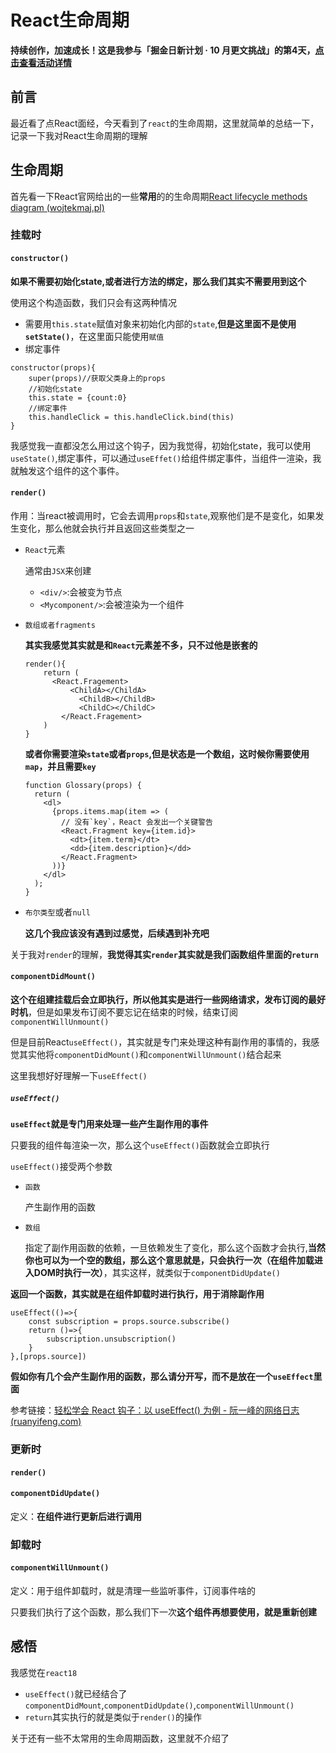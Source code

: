 # React生命周期

**持续创作，加速成长！这是我参与「掘金日新计划 · 10 月更文挑战」的第4天，[点击查看活动详情](https://juejin.cn/post/7147654075599978532)**

## 前言

最近看了点React面经，今天看到了`react`的生命周期，这里就简单的总结一下，记录一下我对React生命周期的理解

## 生命周期

首先看一下React官网给出的一些**常用**的的生命周期[React lifecycle methods diagram (wojtekmaj.pl)](https://projects.wojtekmaj.pl/react-lifecycle-methods-diagram/)

### 挂载时

#### `constructor()`

**如果不需要初始化state,或者进行方法的绑定，那么我们其实不需要用到这个**

使用这个构造函数，我们只会有这两种情况

+ 需要用`this.state`赋值对象来初始化内部的`state`,**但是这里面不是使用`setState()`**，在这里面只能使用`赋值`
+ 绑定事件

```react
constructor(props){
    super(props)//获取父类身上的props
    //初始化state
    this.state = {count:0}
    //绑定事件
   	this.handleClick = this.handleClick.bind(this)
}
```

我感觉我一直都没怎么用过这个钩子，因为我觉得，初始化state，我可以使用`useState()`,绑定事件，可以通过`useEffet()`给组件绑定事件，当组件一渲染，我就触发这个组件的这个事件。

#### `render()`

作用：当react被调用时，它会去调用`props`和`state`,观察他们是不是变化，如果发生变化，那么他就会执行并且返回这些类型之一

+ `React`元素

  通常由`JSX`来创建

  + `<div/>`:会被变为节点
  + `<Mycomponent/>`:会被渲染为一个组件

+ `数组或者fragments`

  **其实我感觉其实就是和`React`元素差不多，只不过他是嵌套的**

  ```react
  render(){
      return (
      	<React.Fragement>
          	<ChildA></ChildA>
              <ChildB></ChildB>
              <ChildC></ChildC>
          </React.Fragement>
      )
  }
  ```

  **或者你需要渲染`state`或者`props`,但是状态是一个数组，这时候你需要使用`map`，并且需要`key`**

  ```react
  function Glossary(props) {
    return (
      <dl>
        {props.items.map(item => (
          // 没有`key`，React 会发出一个关键警告
          <React.Fragment key={item.id}>
            <dt>{item.term}</dt>
            <dd>{item.description}</dd>
          </React.Fragment>
        ))}
      </dl>
    );
  }
  ```

+ `布尔类型`或者`null`

  **这几个我应该没有遇到过感觉，后续遇到补充吧**

关于我对`render`的理解，**我觉得其实`render`其实就是我们函数组件里面的`return`**

#### `componentDidMount()`

**这个在组建挂载后会立即执行，所以他其实是进行一些网络请求，发布订阅的最好时机**，但是如果发布订阅不要忘记在结束的时候，结束订阅`componentWillUnmount()`

但是目前React`useEffect()`，其实就是专门来处理这种有副作用的事情的，我感觉其实他将`componentDidMount()`和`componentWillUnmount()`结合起来

这里我想好好理解一下`useEffect()`

##### `useEffect()`

**`useEffect`就是专门用来处理一些产生副作用的事件**

只要我的组件每渲染一次，那么这个`useEffect()`函数就会立即执行

`useEffect()`接受两个参数

+ `函数`

  产生副作用的函数

+ `数组`

  指定了副作用函数的依赖，一旦依赖发生了变化，那么这个函数才会执行,**当然你也可以为一个空的数组，那么这个意思就是，只会执行一次（在组件加载进入DOM时执行一次）**，其实这样，就类似于`componentDidUpdate()`

**返回一个函数，其实就是在组件卸载时进行执行，用于消除副作用**

```react
useEffect(()=>{
    const subscription = props.source.subscribe()
    return ()=>{
        subscription.unsubscription()
    }
},[props.source])
```

**假如你有几个会产生副作用的函数，那么请分开写，而不是放在一个`useEffect`里面**

参考链接：[轻松学会 React 钩子：以 useEffect() 为例 - 阮一峰的网络日志 (ruanyifeng.com)](https://www.ruanyifeng.com/blog/2020/09/react-hooks-useeffect-tutorial.html)

### 更新时

#### `render()`

#### `componentDidUpdate()`

定义：**在组件进行更新后进行调用**

### 卸载时

#### `componentWillUnmount()`

定义：用于组件卸载时，就是清理一些监听事件，订阅事件啥的

只要我们执行了这个函数，那么我们下一次**这个组件再想要使用，就是重新创建**

## 感悟

我感觉在`react18`

+ `useEffect()`就已经结合了`componentDidMount`,`componentDidUpdate()`,`componentWillUnmount()`
+ `return`其实执行的就是类似于`render()`的操作

关于还有一些不太常用的生命周期函数，这里就不介绍了